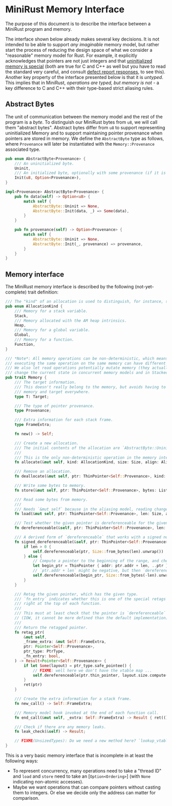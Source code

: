 # MiniRust Memory Interface

The purpose of this document is to describe the interface between a MiniRust program and memory.

The interface shown below already makes several key decisions.
It is not intended to be able to support *any imaginable* memory model, but rather start the process of reducing the design space of what we consider a "reasonable" memory model for Rust.
For example, it explicitly acknowledges that pointers are not just integers and that [uninitialized memory is special][uninit] (both are true for C and C++ as well but you have to read the standard very careful, and consult [defect report responses](http://www.open-std.org/jtc1/sc22/wg14/www/docs/dr_260.htm), to see this).
Another key property of the interface presented below is that it is *untyped*.
This implies that in MiniRust, *operations are typed, but memory is not* - a key difference to C and C++ with their type-based strict aliasing rules.

[uninit]: https://www.ralfj.de/blog/2019/07/14/uninit.html

## Abstract Bytes

The unit of communication between the memory model and the rest of the program is a *byte*.
To distinguish our MiniRust bytes from `u8`, we will call them "abstract bytes".
Abstract bytes differ from `u8` to support representing uninitialized Memory and to support maintaining pointer provenance when pointers are stored in memory.
We define the `AbstractByte` type as follows, where `Provenance` will later be instantiated with the `Memory::Provenance` associated type.

```rust
pub enum AbstractByte<Provenance> {
    /// An uninitialized byte.
    Uninit,
    /// An initialized byte, optionally with some provenance (if it is encoding a pointer).
    Init(u8, Option<Provenance>),
}

impl<Provenance> AbstractByte<Provenance> {
    pub fn data(self) -> Option<u8> {
        match self {
            AbstractByte::Uninit => None,
            AbstractByte::Init(data, _) => Some(data),
        }
    }

    pub fn provenance(self) -> Option<Provenance> {
        match self {
            AbstractByte::Uninit => None,
            AbstractByte::Init(_, provenance) => provenance,
        }
    }
}
```

## Memory interface

The MiniRust memory interface is described by the following (not-yet-complete) trait definition:

```rust
/// The "kind" of an allocation is used to distinguish, for instance, stack from heap memory.
pub enum AllocationKind {
    /// Memory for a stack variable.
    Stack,
    /// Memory allocated with the AM heap intrinsics.
    Heap,
    /// Memory for a global variable.
    Global,
    /// Memory for a function.
    Function,
}

/// *Note*: All memory operations can be non-deterministic, which means that
/// executing the same operation on the same memory can have different results.
/// We also let read operations potentially mutate memory (they actually can
/// change the current state in concurrent memory models and in Stacked Borrows).
pub trait Memory {
    /// The target information.
    /// This doesn't really belong to the memory, but avoids having to quantify over both
    /// memory and target everywhere.
    type T: Target;

    /// The type of pointer provenance.
    type Provenance;

    /// Extra information for each stack frame.
    type FrameExtra;

    fn new() -> Self;

    /// Create a new allocation.
    /// The initial contents of the allocation are `AbstractByte::Uninit`.
    ///
    /// This is the only non-deterministic operation in the memory interface.
    fn allocate(&mut self, kind: AllocationKind, size: Size, align: Align) -> NdResult<ThinPointer<Self::Provenance>>;

    /// Remove an allocation.
    fn deallocate(&mut self, ptr: ThinPointer<Self::Provenance>, kind: AllocationKind, size: Size, align: Align) -> Result;

    /// Write some bytes to memory.
    fn store(&mut self, ptr: ThinPointer<Self::Provenance>, bytes: List<AbstractByte<Self::Provenance>>, align: Align) -> Result;

    /// Read some bytes from memory.
    ///
    /// Needs `&mut self` because in the aliasing model, reading changes the machine state.
    fn load(&mut self, ptr: ThinPointer<Self::Provenance>, len: Size, align: Align) -> Result<List<AbstractByte<Self::Provenance>>>;

    /// Test whether the given pointer is dereferenceable for the given size.
    fn dereferenceable(&self, ptr: ThinPointer<Self::Provenance>, len: Size) -> Result;

    /// A derived form of `dereferenceable` that works with a signed notion of "length".
    fn signed_dereferenceable(&self, ptr: ThinPointer<Self::Provenance>, len: Int) -> Result {
        if len > 0 {
            self.dereferenceable(ptr, Size::from_bytes(len).unwrap())
        } else {
            // Compute a pointer to the beginning of the range, and check `dereferenceable` from there.
            let begin_ptr = ThinPointer { addr: ptr.addr + len, ..ptr };
            // `ptr.addr + len` might be negative, but then `dereferenceable` will surely fail.
            self.dereferenceable(begin_ptr, Size::from_bytes(-len).unwrap())
        }
    }

    /// Retag the given pointer, which has the given type.
    /// `fn_entry` indicates whether this is one of the special retags that happen
    /// right at the top of each function.
    ///
    /// This must at least check that the pointer is `dereferenceable` for its size
    // (IOW, it cannot be more defined than the default implementation).
    ///
    /// Return the retagged pointer.
    fn retag_ptr(
        &mut self,
        _frame_extra: &mut Self::FrameExtra,
        ptr: Pointer<Self::Provenance>,
        ptr_type: PtrType,
        _fn_entry: bool,
    ) -> Result<Pointer<Self::Provenance>> {
        if let Some(layout) = ptr_type.safe_pointee() {
            // FIXME: well here we don't have the vtable map ...
            self.dereferenceable(ptr.thin_pointer, layout.size.compute(ptr.metadata))?;
        }
        ret(ptr)
    }

    /// Create the extra information for a stack frame.
    fn new_call() -> Self::FrameExtra;

    /// Memory model hook invoked at the end of each function call.
    fn end_call(&mut self, _extra: Self::FrameExtra) -> Result { ret(()) }

    /// Check if there are any memory leaks.
    fn leak_check(&self) -> Result;

    // FIXME(UnsizedTypes): Do we need a new method here? `lookup_vtable(addr) -> VTable` ?
}
```

This is a very basic memory interface that is incomplete in at least the following ways:

* To represent concurrency, many operations need to take a "thread ID" and `load` and `store` need to take an [`Option<Ordering>`] (with `None` indicating non-atomic accesses).
* Maybe we want operations that can compare pointers without casting them to integers. Or else we decide only the address can matter for comparison.

[`Ordering`]: https://doc.rust-lang.org/nightly/core/sync/atomic/enum.Ordering.html

